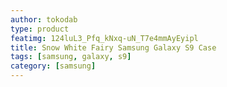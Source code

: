 ```yaml
---
author: tokodab
type: product
featimg: 124luL3_Pfq_kNxq-uN_T7e4mmAyEyipl
title: Snow White Fairy Samsung Galaxy S9 Case
tags: [samsung, galaxy, s9]
category: [samsung]
---
```

